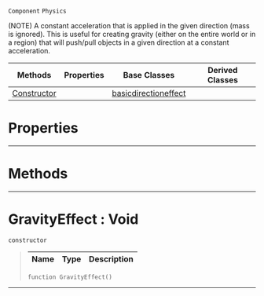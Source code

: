  `Component` `Physics`



(NOTE) A constant acceleration that is applied in the given direction (mass is ignored). This is useful for creating gravity (either on the entire world or in a region) that will push/pull objects in a given direction at a constant acceleration.

|Methods|Properties|Base Classes|Derived Classes|
|---|---|---|---|
|[ Constructor](https://github.com/dragonCASTjosh/PlasmaDocs/blob/master/code_reference/class_reference/gravityeffect.markdown#gravityeffect-void)| |[basicdirectioneffect](https://github.com/dragonCASTjosh/PlasmaDocs/blob/master/code_reference/class_reference/basicdirectioneffect.markdown)| |


 #  Properties


---  
 #  Methods


---  
 #  GravityEffect : Void

 `constructor`

> 
> |Name|Type|Description|
> |---|---|---|
> ``` lang=cpp, name=Lightning
> function GravityEffect()
> ``` 


---  
 

 